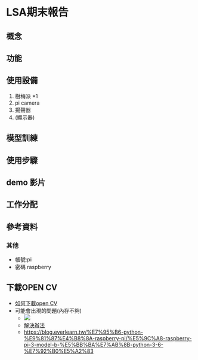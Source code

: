 # LSA期末報告
## 概念

## 功能
## 使用設備
1. 樹梅派 *1
2. pi camera 
3. 揚聲器
4. (顯示器)
## 模型訓練
## 使用步驟
## demo 影片
## 工作分配
## 參考資料


### 其他
- 帳號:pi
- 密碼 raspberry

## 下載OPEN CV
- [如何下載open CV](https://medium.com/@lin7lic/%E5%9C%A8raspberry-pi-3-%E5%AE%89%E8%A3%9Dpython-3-opencv-34c9740d78e4)
- 可能會出現的問題(內存不夠)
    - ![](https://i.imgur.com/7UcHbVu.png)
    - [解決辦法](https://medium.com/@lin7lic/%E5%9C%A8raspberry-pi-3-%E5%AE%89%E8%A3%9Dpython-3-opencv-34c9740d78e4)
    - https://blog.everlearn.tw/%E7%95%B6-python-%E9%81%87%E4%B8%8A-raspberry-pi/%E5%9C%A8-raspberry-pi-3-model-b-%E5%BB%BA%E7%AB%8B-python-3-6-%E7%92%B0%E5%A2%83
